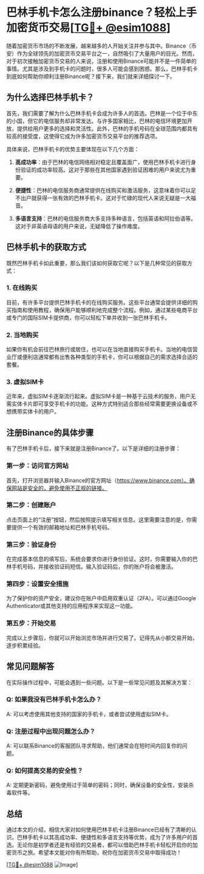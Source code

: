 # 巴林手机卡怎么注册binance？轻松上手加密货币交易[[TG💪+ @esim1088](https://t.me/s/esim1088)]

随着加密货币市场的不断发展，越来越多的人开始关注并参与其中。Binance（币安）作为全球领先的加密货币交易平台之一，自然吸引了大量用户的目光。然而，对于初次接触加密货币交易的人来说，注册和使用Binance可能并不是一件简单的事情。尤其是涉及到手机卡的问题时，很多人可能会感到困惑。那么，巴林手机卡到底如何帮助你顺利注册Binance呢？接下来，我们就来详细探讨一下。

## 为什么选择巴林手机卡？

首先，我们需要了解为什么巴林手机卡会成为许多人的首选。巴林是一个位于中东的小国，但它的电信服务却非常发达。与许多国家相比，巴林的电信环境更加开放，提供给用户更多的选择和灵活性。此外，巴林的手机号码在全球范围内都具有较高的接受度，这使得它成为许多加密货币交易平台的推荐选项。

具体来说，巴林手机卡的优势主要体现在以下几个方面：

1. **高成功率**：由于巴林的电信网络相对稳定且覆盖面广，使用巴林手机卡进行身份验证的成功率较高。这对于那些在其他国家遇到验证困难的用户来说尤为重要。
   
2. **便捷性**：巴林的电信服务商通常提供在线购买和激活服务，这意味着你可以足不出户就获得一张有效的巴林手机卡。这对于忙碌的现代人来说无疑是一大福音。

3. **多语言支持**：巴林的电信服务商大多支持多种语言，包括英语和阿拉伯语等。这对于非英语母语的用户来说，无疑降低了操作难度。

## 巴林手机卡的获取方式

既然巴林手机卡如此重要，那么我们该如何获取它呢？以下是几种常见的获取方式：

### 1. 在线购买

目前，有许多平台提供巴林手机卡的在线购买服务。这些平台通常会提供详细的购买指南和使用教程，确保用户能够顺利地完成整个流程。例如，通过某些电商平台或专门的国际SIM卡提供商，你可以轻松下单并收到一张巴林手机卡。

### 2. 当地购买

如果你有机会前往巴林旅行或居住，也可以在当地直接购买手机卡。当地的电信营业厅或便利店通常都有出售各种类型的手机卡，你可以根据自己的需求选择合适的套餐。

### 3. 虚拟SIM卡

近年来，虚拟SIM卡逐渐流行起来。虚拟SIM卡是一种基于云技术的服务，用户无需实体卡片即可享受手机卡的功能。这种方式特别适合那些经常需要更换设备或不想携带实体卡的用户。

## 注册Binance的具体步骤

有了巴林手机卡后，接下来就是注册Binance了。以下是详细的注册步骤：

### 第一步：访问官方网站

首先，打开浏览器并输入Binance的官方网址（https://www.binance.com）。确保网站是安全的，避免使用不正规的链接。

### 第二步：创建账户

点击页面上的“注册”按钮，然后按照提示填写相关信息。这里需要注意的是，你需要提供一个有效的邮箱地址和巴林手机号码。

### 第三步：验证身份

在完成基本信息的填写后，系统会要求你进行身份验证。这时，你需要输入你的巴林手机号码，并接收验证码短信。输入验证码后，你的账户将会被激活。

### 第四步：设置安全措施

为了保护你的资产安全，建议你在账户中启用双重认证（2FA）。可以通过Google Authenticator或其他支持的应用程序来实现这一功能。

### 第五步：开始交易

完成以上步骤后，你就可以开始浏览市场并进行交易了。记得先从小额交易开始，逐步积累经验。

## 常见问题解答

在实际操作过程中，可能会遇到一些问题。以下是一些常见问题及其解决方案：

### Q: 如果我没有巴林手机卡怎么办？
A: 可以考虑使用其他支持的国家的手机卡，或者尝试使用虚拟SIM卡。

### Q: 注册过程中出现问题怎么办？
A: 可以联系Binance的客服团队寻求帮助，他们通常会在短时间内回复你的问题。

### Q: 如何提高交易的安全性？
A: 定期更新密码，避免使用过于简单的密码；同时，确保设备的安全性，安装杀毒软件等。

## 总结

通过本文的介绍，相信大家对如何使用巴林手机卡注册Binance已经有了清晰的认识。巴林手机卡以其高成功率、便捷性和多语言支持等优势，成为了许多用户的首选。无论你是初学者还是有经验的交易者，都可以借助巴林手机卡轻松开启你的加密货币之旅。希望本文能对你有所帮助，祝你在加密货币交易中取得成功！

[[TG💪+ @esim1088](https://t.me/s/esim1088) ![Image](https://i.postimg.cc/4NQfJmqS/Snipaste-2025-05-13-00-14-12.png)]
